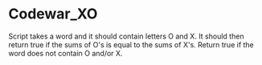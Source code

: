 # Codewar_XO
Script takes a word and it should contain letters O and X. It should then return true if the sums of O's is equal to the sums of X's. Return true if the word does not contain O and/or  X.
